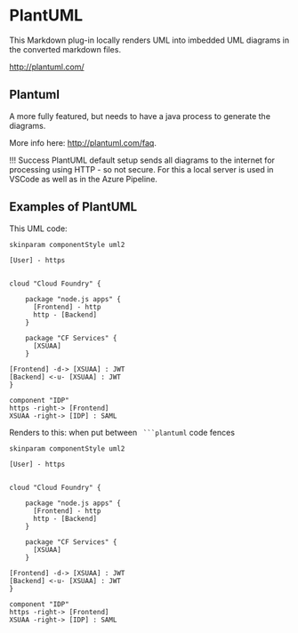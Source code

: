 # PlantUML

This Markdown plug-in locally renders UML into imbedded UML diagrams in the converted markdown files.

<http://plantuml.com/>

## Plantuml

A more fully featured, but needs to have a java process to generate the diagrams.

More info here: <http://plantuml.com/faq>.

!!! Success
    PlantUML default setup sends all diagrams to the internet for processing using HTTP - so not secure. For this a local server is used in VSCode as well as in the Azure Pipeline.

## Examples of PlantUML

This UML code:

```text
skinparam componentStyle uml2

[User] - https


cloud "Cloud Foundry" {

    package "node.js apps" {
      [Frontend] - http
      http - [Backend]  
    }

    package "CF Services" {
      [XSUAA]  
    }

[Frontend] -d-> [XSUAA] : JWT
[Backend] <-u- [XSUAA] : JWT
}

component "IDP"
https -right-> [Frontend]
XSUAA -right-> [IDP] : SAML
```

Renders to this: when put between ```` ```plantuml```` code fences

```plantuml
skinparam componentStyle uml2

[User] - https


cloud "Cloud Foundry" {

    package "node.js apps" {
      [Frontend] - http
      http - [Backend]  
    }

    package "CF Services" {
      [XSUAA]  
    }

[Frontend] -d-> [XSUAA] : JWT
[Backend] <-u- [XSUAA] : JWT
}

component "IDP"
https -right-> [Frontend]
XSUAA -right-> [IDP] : SAML

```